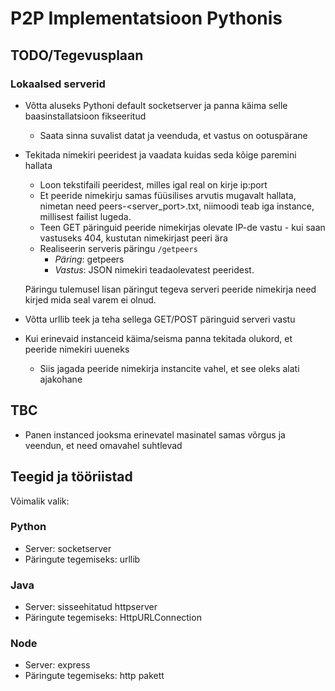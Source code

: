 # P2P Implementatsioon Pythonis

## TODO/Tegevusplaan

### Lokaalsed serverid

- Võtta aluseks Pythoni default socketserver ja panna käima selle baasinstallatsioon fikseeritud
    - Saata sinna suvalist datat ja veenduda, et vastus on ootuspärane
- Tekitada nimekiri peeridest ja vaadata kuidas seda kõige paremini hallata
    - Loon tekstifaili peeridest, milles igal real on kirje ip:port
    - Et peeride nimekirju samas füüsilises arvutis mugavalt hallata, nimetan need peers-<server_port>.txt, niimoodi teab
        iga instance, millisest failist lugeda. 
    - Teen GET päringuid peeride nimekirjas olevate IP-de vastu - kui saan vastuseks 404, kustutan nimekirjast peeri ära
    - Realiseerin serveris päringu `/getpeers`
        - _Päring_: getpeers
        + _Vastus_: JSON nimekiri teadaolevatest peeridest.
        
    Päringu tulemusel lisan päringut tegeva serveri peeride nimekirja need kirjed mida seal varem ei olnud.     
        
         
- Võtta urllib teek ja teha sellega GET/POST päringuid serveri vastu
- Kui erinevaid instanceid käima/seisma panna tekitada olukord, et peeride nimekiri uueneks
    - Siis jagada peeride nimekirja instancite vahel, et see oleks alati ajakohane



## TBC

- Panen instanced jooksma erinevatel masinatel samas võrgus ja veendun, et need omavahel suhtlevad


## Teegid ja tööriistad

Võimalik valik:

### Python
- Server: socketserver
- Päringute tegemiseks: urllib

### Java
- Server: sisseehitatud httpserver
- Päringute tegemiseks: HttpURLConnection

### Node
- Server: express
- Päringute tegemiseks: http pakett

